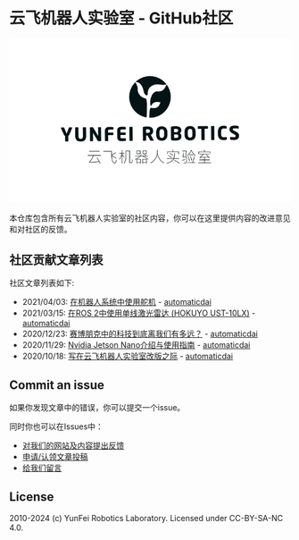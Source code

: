 # 云飞机器人实验室 - GitHub社区
![banner](banner-logo.png)

本仓库包含所有云飞机器人实验室的社区内容，你可以在这里提供内容的改进意见和对社区的反馈。

## 社区贡献文章列表

社区文章列表如下:

- 2021/04/03: [在机器人系统中使用舵机](posts/2021-04-03_using-servo-in-robots.md) - [automaticdai](https://github.com/automaticdai)
- 2021/03/15: [在ROS 2中使用单线激光雷达 (HOKUYO UST-10LX)](posts/2021-03-15_hokuyo-lidar-ros2.md) - [automaticdai](https://github.com/automaticdai)
- 2020/12/23: [赛博朋克中的科技到底离我们有多远？](posts/2020-12-23_how-far-is-cyberpunk.md) - [automaticdai](https://github.com/automaticdai)
- 2020/11/29: [Nvidia Jetson Nano介绍与使用指南](posts/2020-11-29_nvidia-jetson-nano-intro-and-guidance.md) - [automaticdai](https://github.com/automaticdai)
- 2020/10/18: [写在云飞机器人实验室改版之际](posts/2020-10-18_community-campaign.md) - [automaticdai](https://github.com/automaticdai)

## Commit an issue

如果你发现文章中的错误，你可以提交一个issue。

同时你也可以在Issues中：

- [对我们的网站及内容提出反馈](https://github.com/yfrobotics/community/issues/3)
- [申请/认领文章投稿](https://github.com/yfrobotics/community/issues/2)
- [给我们留言](https://github.com/yfrobotics/community/issues/1)

## License

2010-2024 (c) YunFei Robotics Laboratory. Licensed under CC-BY-SA-NC 4.0.
